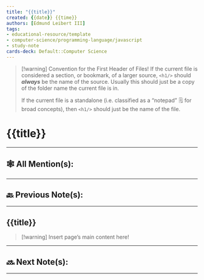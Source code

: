 ```yaml
---
title: "{{title}}"
created: {{date}} {{time}}
authors: [Edmund Leibert III]
tags: 
- educational-resource/template
- computer-science/programming-language/javascript
- study-note
cards-deck: Default::Computer Science
---
```


> [!warning] Convention for the First Header of Files!
> If the current file is considered a section, or bookmark, of a larger source, `<h1/>` should ***always*** be the name of the source. Usually this should just be a copy of the folder name the current file is in.
>
> If the current file is a standalone (i.e. classified as a  “notepad” 🗒️ for broad concepts), then `<h1/>` should just be the name of the file.

#  {{title}}

---

## 🕸️ All Mention(s): 

---

## 🔙 Previous Note(s):

---

## {{title}}

>[!warning] Insert page’s main content here!

---

## 🔜 Next Note(s):

---
